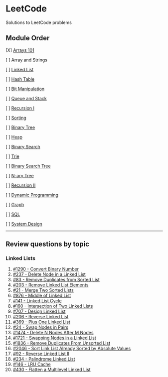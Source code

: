 # LeetCode

Solutions to LeetCode problems

## Module Order

[X] [Arrays 101](https://leetcode.com/explore/learn/card/fun-with-arrays/)

[ ] [Array and Strings](https://leetcode.com/explore/learn/card/array-and-string/)

[ ] [Linked List](https://leetcode.com/explore/learn/card/linked-list/)

[ ] [Hash Table](https://leetcode.com/explore/learn/card/hash-table/)

[ ] [Bit Manipulation](https://leetcode.com/explore/learn/card/bit-manipulation/)

[ ] [Queue and Stack](https://leetcode.com/explore/learn/card/queue-stack/)

[ ] [Recursion I](https://leetcode.com/explore/learn/card/recursion-i/)

[ ] [Sorting](https://leetcode.com/explore/learn/card/sorting/)

[ ] [Binary Tree](https://leetcode.com/explore/learn/card/data-structure-tree/)

[ ] [Heap](https://leetcode.com/explore/learn/card/heap/)

[ ] [Binary Search](https://leetcode.com/explore/learn/card/binary-search/)

[ ] [Trie](https://leetcode.com/explore/learn/card/trie/)

[ ] [Binary Search Tree](https://leetcode.com/explore/learn/card/introduction-to-data-structure-binary-search-tree/)

[ ] [N-ary Tree](https://leetcode.com/explore/learn/card/n-ary-tree/)

[ ] [Recursion II](https://leetcode.com/explore/learn/card/recursion-ii/)

[ ] [Dynamic Programming](https://leetcode.com/explore/learn/card/dynamic-programming/)

[ ] [Graph](https://leetcode.com/explore/learn/card/graph/)

[ ] [SQL](https://leetcode.com/explore/learn/card/sql-language/)

[ ] [System Design](https://leetcode.com/explore/learn/card/system-design/)

---

## Review questions by topic

### Linked Lists

1. [#1290 - Convert Binary Number](https://leetcode.com/problems/convert-binary-number-in-a-linked-list-to-integer/)
1. [#237 - Delete Node in a Linked List](https://leetcode.com/problems/delete-node-in-a-linked-list/)
1. [#83 - Remove Duplicates from Sorted List](https://leetcode.com/problems/remove-duplicates-from-sorted-list/)
1. [#203 - Remove Linked List Elements](https://leetcode.com/problems/remove-linked-list-elements/)
1. [#21 - Merge Two Sorted Lists](https://leetcode.com/problems/merge-two-sorted-lists/)
1. [#876 - Middle of Linked List](https://leetcode.com/problems/middle-of-the-linked-list/)
1. [#141 - Linked List Cycle](https://leetcode.com/problems/linked-list-cycle/)
1. [#160 - Intersection of Two Linked Lists](https://leetcode.com/problems/intersection-of-two-linked-lists/)
1. [#707 - Design Linked List](https://leetcode.com/problems/design-linked-list/)
1. [#206 - Reverse Linked List](https://leetcode.com/problems/reverse-linked-list/)
1. [#369 - Plus One Linked List](https://leetcode.com/problems/plus-one-linked-list/)
1. [#24 - Swap Nodes in Pairs](https://leetcode.com/problems/swap-nodes-in-pairs/)
1. [#1474 - Delete N Nodes After M Nodes](https://leetcode.com/problems/delete-n-nodes-after-m-nodes-of-a-linked-list/)
1. [#1721 - Swapping Nodes in a Linked List](https://leetcode.com/problems/swapping-nodes-in-a-linked-list/)
1. [#1836 - Remove Duplicates From Unsorted List](https://leetcode.com/problems/remove-duplicates-from-an-unsorted-linked-list/)
1. [#2046 - Sort Link List Already Sorted by Absolute Values](https://leetcode.com/problems/sort-linked-list-already-sorted-using-absolute-values/)
1. [#92 - Reverse Linked List II](https://leetcode.com/problems/reverse-linked-list-ii/)
1. [#234 - Palindrome Linked List](https://leetcode.com/problems/palindrome-linked-list/)
1. [#146 - LRU Cache](https://leetcode.com/problems/lru-cache/)
1. [#430 - Flatten a Multilevel Linked List](https://leetcode.com/problems/flatten-a-multilevel-doubly-linked-list/)
